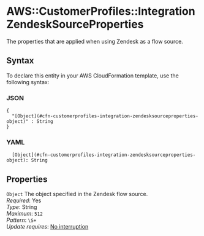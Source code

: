# AWS::CustomerProfiles::Integration ZendeskSourceProperties<a name="aws-properties-customerprofiles-integration-zendesksourceproperties"></a>

The properties that are applied when using Zendesk as a flow source\.

## Syntax<a name="aws-properties-customerprofiles-integration-zendesksourceproperties-syntax"></a>

To declare this entity in your AWS CloudFormation template, use the following syntax:

### JSON<a name="aws-properties-customerprofiles-integration-zendesksourceproperties-syntax.json"></a>

```
{
  "[Object](#cfn-customerprofiles-integration-zendesksourceproperties-object)" : String
}
```

### YAML<a name="aws-properties-customerprofiles-integration-zendesksourceproperties-syntax.yaml"></a>

```
  [Object](#cfn-customerprofiles-integration-zendesksourceproperties-object): String
```

## Properties<a name="aws-properties-customerprofiles-integration-zendesksourceproperties-properties"></a>

`Object` <a name="cfn-customerprofiles-integration-zendesksourceproperties-object"></a>
The object specified in the Zendesk flow source\.  
_Required_: Yes  
_Type_: String  
_Maximum_: `512`  
_Pattern_: `\S+`  
_Update requires_: [No interruption](https://docs.aws.amazon.com/AWSCloudFormation/latest/UserGuide/using-cfn-updating-stacks-update-behaviors.html#update-no-interrupt)
